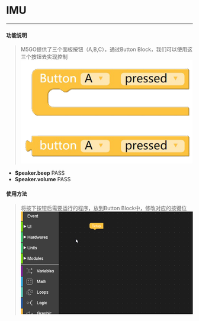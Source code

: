 # IMU
_____________________________
#### 功能说明
>M5GO提供了三个面板按钮（A,B,C），通过Button Block，我们可以使用这三个按钮去实现控制
![IMU](/image/Program_structure/Button.png)
* __Speaker.beep__
PASS
* __Speaker.volume__
PASS

#### 使用方法
>将按下按钮后需要运行的程序，放到Button Block中，修改对应的按键位
![Button_Connect](/image/Program_structure/Button_connect.gif)
